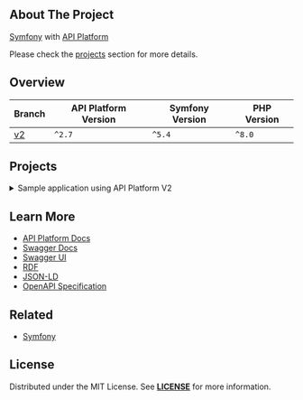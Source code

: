 ## About The Project  
[Symfony][symfony_website] with [API Platform][api_platform_website]
 
Please check the [projects](#projects) section for more details.

## Overview
| Branch   | API Platform Version | Symfony Version | PHP Version |
|----------|----------------------|-----------------|-------------|
| [v2][v2] | `^2.7`               | `^5.4`          | `^8.0`      |


## Projects
<details><summary>Sample application using API Platform V2</summary>  
<p>  

<img
src="url"
alt="Symfony API Platform Project"
width="50%"
/>

**Resources:**
- [API Platform 2: Serious RESTful APIs](https://symfonycasts.com/screencast/api-platform2)
  <br/>


#### Installation
```bash
git clone git@github.com:habibun/symfony-api-platform.git
cd symfony-api-platform
git checkout v2
symfony composer install
yarn install
symfony server:start
```

</p>
</details>


## Learn More
- [API Platform Docs][api_platform_docs]
- [Swagger Docs][swagger_docs]
- [Swagger UI](https://swagger.io/tools/swagger-ui/)
- [RDF](https://www.w3.org/RDF/)
- [JSON-LD](https://en.wikipedia.org/wiki/JSON-LD)
- [OpenAPI Specification](https://oai.github.io/Documentation/)


## Related
- [Symfony](https://github.com/habibun/symfony)  


## License
Distributed under the MIT License. See **[LICENSE][license]** for more information.



[//]: # (Links)
[license]: https://github.com/habibun/symfony-api-platform/blob/main/LICENSE
[symfony_website]: https://symfony.com/

[api_platform_website]: https://api-platform.com/
[api_platform_docs]: https://api-platform.com/docs
[swagger_docs]: https://swagger.io/docs/

[v2]: https://github.com/habibun/symfony-api-platform/tree/v2
[v2_tt]: https://github.com/habibun/symfony-api-platform/tree/v2 "Sample application using API Platform V2"
